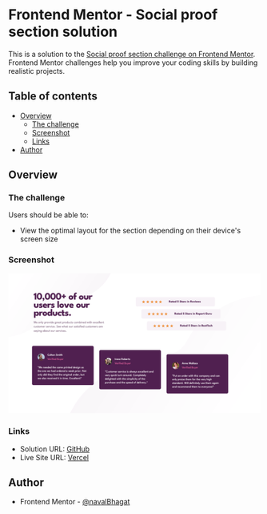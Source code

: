 # Frontend Mentor - Social proof section solution

This is a solution to the [Social proof section challenge on Frontend Mentor](https://www.frontendmentor.io/challenges/social-proof-section-6e0qTv_bA). Frontend Mentor challenges help you improve your coding skills by building realistic projects. 

## Table of contents

- [Overview](#overview)
  - [The challenge](#the-challenge)
  - [Screenshot](#screenshot)
  - [Links](#links)
- [Author](#author)

## Overview

### The challenge

Users should be able to:

- View the optimal layout for the section depending on their device's screen size

### Screenshot

![](./public/images/screenshot.png)

### Links

- Solution URL: [GitHub](https://github.com/navalBhagat/social-proof-section-fe-mentor)
- Live Site URL: [Vercel](https://social-proof-section-fe-mentor.vercel.app/)

## Author

- Frontend Mentor - [@navalBhagat](https://www.frontendmentor.io/profile/navalBhagat)